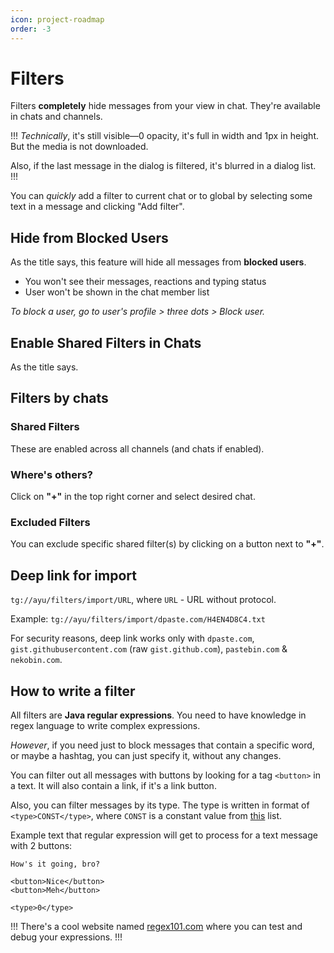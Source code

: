 ```yaml
---
icon: project-roadmap
order: -3
---
```


# Filters

Filters **completely** hide messages from your view in chat. They're available in chats and channels.

!!!
*Technically*, it's still visible—0 opacity, it's full in width and 1px in height. But the media is not downloaded.

Also, if the last message in the dialog is filtered, it's blurred in a dialog list.
!!!

You can *quickly* add a filter to current chat or to global by selecting some text in a message and clicking "Add filter".

## Hide from Blocked Users

As the title says, this feature will hide all messages from **blocked users**.

- You won't see their messages, reactions and typing status
- User won't be shown in the chat member list

*To block a user, go to user's profile > three dots > Block user.*

## Enable Shared Filters in Chats

As the title says.

## Filters by chats

### Shared Filters

These are enabled across all channels (and chats if enabled).

### Where's others?

Click on **"+"** in the top right corner and select desired chat.

### Excluded Filters

You can exclude specific shared filter(s) by clicking on a button next to **"+"**.

## Deep link for import

`tg://ayu/filters/import/URL`, where `URL` - URL without protocol.

Example: `tg://ayu/filters/import/dpaste.com/H4EN4D8C4.txt`

For security reasons, deep link works only with `dpaste.com`, `gist.githubusercontent.com` (raw `gist.github.com`), `pastebin.com` & `nekobin.com`.

## How to write a filter

All filters are **Java regular expressions**. You need to have knowledge in regex language to write complex expressions.

*However*, if you need just to block messages that contain a specific word, or maybe a hashtag, you can just specify it, without any changes.

You can filter out all messages with buttons by looking for a tag `<button>` in a text. It will also contain a link, if it's a link button.

Also, you can filter messages by its type. The type is written in format of `<type>CONST</type>`, where `CONST` is a constant value from [this](https://github.com/DrKLO/Telegram/blob/d62d2ed5ec2e1c565f771edce40f8340ab085a9b/TMessagesProj/src/main/java/org/telegram/messenger/MessageObject.java#L101) list.

Example text that regular expression will get to process for a text message with 2 buttons:

```
How's it going, bro?

<button>Nice</button>
<button>Meh</button>

<type>0</type>
```


!!!
There's a cool website named [regex101.com](https://regex101.com) where you can test and debug your expressions.
!!!
